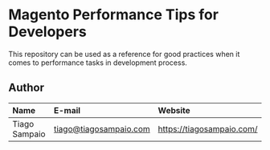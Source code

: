 # Magento Performance Tips for Developers
This repository can be used as a reference for good practices when it comes to performance tasks in development process.

## Author
| Name   |      E-mail      |  Website |
|:----------|:-------------|:------|
| Tiago Sampaio |  tiago@tiagosampaio.com | https://tiagosampaio.com/ |
